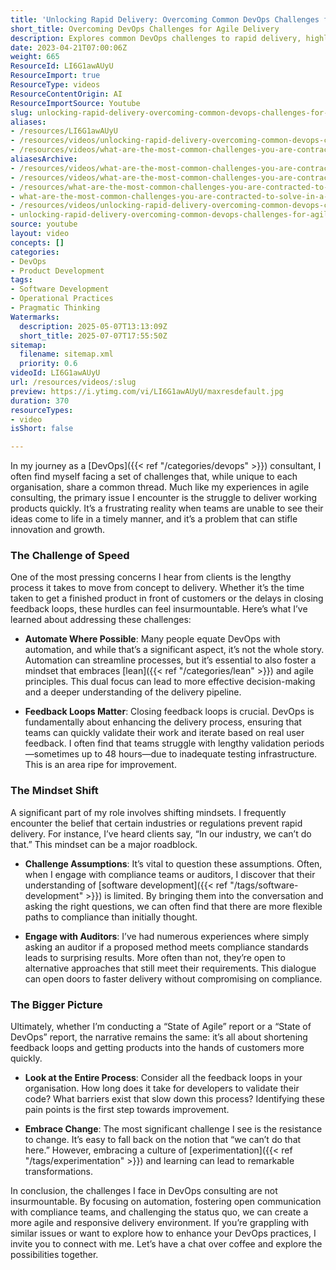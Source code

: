 ```yaml
---
title: 'Unlocking Rapid Delivery: Overcoming Common DevOps Challenges for Agile Success'
short_title: Overcoming DevOps Challenges for Agile Delivery
description: Explores common DevOps challenges to rapid delivery, highlighting automation, feedback loops, mindset shifts, and compliance for achieving agile, efficient software delivery.
date: 2023-04-21T07:00:06Z
weight: 665
ResourceId: LI6G1awAUyU
ResourceImport: true
ResourceType: videos
ResourceContentOrigin: AI
ResourceImportSource: Youtube
slug: unlocking-rapid-delivery-overcoming-common-devops-challenges-for-agile-success
aliases:
- /resources/LI6G1awAUyU
- /resources/videos/unlocking-rapid-delivery-overcoming-common-devops-challenges-for-agile-success
- /resources/videos/what-are-the-most-common-challenges-you-are-contracted-to-solve-in-a-devops-consulting-gig
aliasesArchive:
- /resources/videos/what-are-the-most-common-challenges-you-are-contracted-to-solve-in-a-devops-consulting-gig
- /resources/videos/what-are-the-most-common-challenges-you-are-contracted-to-solve-in-a-devops-consulting-gig-
- /resources/what-are-the-most-common-challenges-you-are-contracted-to-solve-in-a-devops-consulting-gig-
- what-are-the-most-common-challenges-you-are-contracted-to-solve-in-a-devops-consulting-gig
- /resources/videos/unlocking-rapid-delivery-overcoming-common-devops-challenges-for-agile-success
- unlocking-rapid-delivery-overcoming-common-devops-challenges-for-agile-success
source: youtube
layout: video
concepts: []
categories:
- DevOps
- Product Development
tags:
- Software Development
- Operational Practices
- Pragmatic Thinking
Watermarks:
  description: 2025-05-07T13:13:09Z
  short_title: 2025-07-07T17:55:50Z
sitemap:
  filename: sitemap.xml
  priority: 0.6
videoId: LI6G1awAUyU
url: /resources/videos/:slug
preview: https://i.ytimg.com/vi/LI6G1awAUyU/maxresdefault.jpg
duration: 370
resourceTypes:
- video
isShort: false

---
```

In my journey as a [DevOps]({{< ref "/categories/devops" >}}) consultant, I often find myself facing a set of challenges that, while unique to each organisation, share a common thread. Much like my experiences in agile consulting, the primary issue I encounter is the struggle to deliver working products quickly. It’s a frustrating reality when teams are unable to see their ideas come to life in a timely manner, and it’s a problem that can stifle innovation and growth.

### The Challenge of Speed

One of the most pressing concerns I hear from clients is the lengthy process it takes to move from concept to delivery. Whether it’s the time taken to get a finished product in front of customers or the delays in closing feedback loops, these hurdles can feel insurmountable. Here’s what I’ve learned about addressing these challenges:

- **Automate Where Possible**: Many people equate DevOps with automation, and while that’s a significant aspect, it’s not the whole story. Automation can streamline processes, but it’s essential to also foster a mindset that embraces [lean]({{< ref "/categories/lean" >}}) and agile principles. This dual focus can lead to more effective decision-making and a deeper understanding of the delivery pipeline.

- **Feedback Loops Matter**: Closing feedback loops is crucial. DevOps is fundamentally about enhancing the delivery process, ensuring that teams can quickly validate their work and iterate based on real user feedback. I often find that teams struggle with lengthy validation periods—sometimes up to 48 hours—due to inadequate testing infrastructure. This is an area ripe for improvement.

### The Mindset Shift

A significant part of my role involves shifting mindsets. I frequently encounter the belief that certain industries or regulations prevent rapid delivery. For instance, I’ve heard clients say, “In our industry, we can’t do that.” This mindset can be a major roadblock. 

- **Challenge Assumptions**: It’s vital to question these assumptions. Often, when I engage with compliance teams or auditors, I discover that their understanding of [software development]({{< ref "/tags/software-development" >}}) is limited. By bringing them into the conversation and asking the right questions, we can often find that there are more flexible paths to compliance than initially thought. 

- **Engage with Auditors**: I’ve had numerous experiences where simply asking an auditor if a proposed method meets compliance standards leads to surprising results. More often than not, they’re open to alternative approaches that still meet their requirements. This dialogue can open doors to faster delivery without compromising on compliance.

### The Bigger Picture

Ultimately, whether I’m conducting a “State of Agile” report or a “State of DevOps” report, the narrative remains the same: it’s all about shortening feedback loops and getting products into the hands of customers more quickly. 

- **Look at the Entire Process**: Consider all the feedback loops in your organisation. How long does it take for developers to validate their code? What barriers exist that slow down this process? Identifying these pain points is the first step towards improvement.

- **Embrace Change**: The most significant challenge I see is the resistance to change. It’s easy to fall back on the notion that “we can’t do that here.” However, embracing a culture of [experimentation]({{< ref "/tags/experimentation" >}}) and learning can lead to remarkable transformations.

In conclusion, the challenges I face in DevOps consulting are not insurmountable. By focusing on automation, fostering open communication with compliance teams, and challenging the status quo, we can create a more agile and responsive delivery environment. If you’re grappling with similar issues or want to explore how to enhance your DevOps practices, I invite you to connect with me. Let’s have a chat over coffee and explore the possibilities together.
